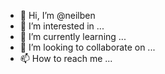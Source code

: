 - 👋 Hi, I’m @neilben
- 👀 I’m interested in ...
- 🌱 I’m currently learning ...
- 💞️ I’m looking to collaborate on ...
- 📫 How to reach me ...

<!---
neilben/neilben is a ✨ special ✨ repository because its `README.md` (this file) appears on your GitHub profile.
You can click the Preview link to take a look at your changes.
--->

